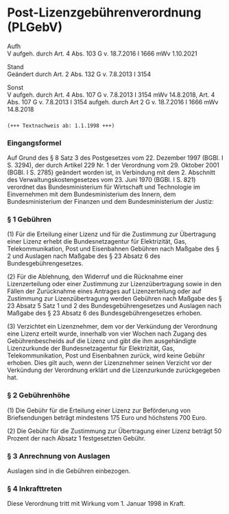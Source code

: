 Post-Lizenzgebührenverordnung (PLGebV)
======================================

Aufh  
V aufgeh. durch Art. 4 Abs. 103 G v. 18.7.2016 I 1666 mWv 1.10.2021

Stand  
Geändert durch Art. 2 Abs. 132 G v. 7.8.2013 I 3154

Sonst  
V aufgeh. durch Art. 4 Abs. 107 G v. 7.8.2013 I 3154 mWv 14.8.2018, Art. 4 Abs. 107 G v. 7.8.2013 I 3154 aufgeh. durch Art 2 G v. 18.7.2016 I 1666 mWv 14.8.2018

### 

```
(+++ Textnachweis ab: 1.1.1998 +++)
```

### Eingangsformel

Auf Grund des § 8 Satz 3 des Postgesetzes vom 22. Dezember 1997 (BGBl. I S. 3294), der durch Artikel 229 Nr. 1 der Verordnung vom 29. Oktober 2001 (BGBl. I S. 2785) geändert worden ist, in Verbindung mit dem 2. Abschnitt des Verwaltungskostengesetzes vom 23. Juni 1970 (BGBl. I S. 821) verordnet das Bundesministerium für Wirtschaft und Technologie im Einvernehmen mit dem Bundesministerium des Innern, dem Bundesministerium der Finanzen und dem Bundesministerium der Justiz:

### § 1 Gebühren

(1) Für die Erteilung einer Lizenz und für die Zustimmung zur Übertragung einer Lizenz erhebt die Bundesnetzagentur für Elektrizität, Gas, Telekommunikation, Post und Eisenbahnen Gebühren nach Maßgabe des § 2 und Auslagen nach Maßgabe des § 23 Absatz 6 des Bundesgebührengesetzes.

(2) Für die Ablehnung, den Widerruf und die Rücknahme einer Lizenzerteilung oder einer Zustimmung zur Lizenzübertragung sowie in den Fällen der Zurücknahme eines Antrages auf Lizenzerteilung oder auf Zustimmung zur Lizenzübertragung werden Gebühren nach Maßgabe des § 23 Absatz 5 Satz 1 und 2 des Bundesgebührengesetzes und Auslagen nach Maßgabe des § 23 Absatz 6 des Bundesgebührengesetzes erhoben.

(3) Verzichtet ein Lizenznehmer, dem vor der Verkündung der Verordnung eine Lizenz erteilt wurde, innerhalb von vier Wochen nach Zugang des Gebührenbescheids auf die Lizenz und gibt die ihm ausgehändigte Lizenzurkunde der Bundesnetzagentur für Elektrizität, Gas, Telekommunikation, Post und Eisenbahnen zurück, wird keine Gebühr erhoben. Dies gilt auch, wenn der Lizenznehmer seinen Verzicht vor der Verkündung der Verordnung erklärt und die Lizenzurkunde zurückgegeben hat.

### § 2 Gebührenhöhe

(1) Die Gebühr für die Erteilung einer Lizenz zur Beförderung von Briefsendungen beträgt mindestens 175 Euro und höchstens 700 Euro.

(2) Die Gebühr für die Zustimmung zur Übertragung einer Lizenz beträgt 50 Prozent der nach Absatz 1 festgesetzten Gebühr.

### § 3 Anrechnung von Auslagen

Auslagen sind in die Gebühren einbezogen.

### § 4 Inkrafttreten

Diese Verordnung tritt mit Wirkung vom 1. Januar 1998 in Kraft.
